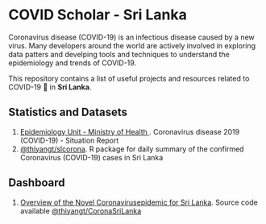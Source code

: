 
# COVID Scholar - Sri Lanka

Coronavirus disease (COVID-19) is an infectious disease caused by a new virus. Many developers around the world are actively involved in exploring data patters and develping tools and techniques to understand the epidemiology and trends of COVID-19. 

This repository contains a list of useful projects and resources related to COVID-19 🦠 in **Sri Lanka**.

## Statistics and Datasets

1.  [Epidemiology Unit - Ministry of Health ](http://www.epid.gov.lk/web/index.php?option=com_content&view=article&id=225&Itemid=518&lang=en).   Coronavirus disease 2019 (COVID-19) - Situation Report   
2. [@thiyangt/slcorona](https://github.com/thiyangt/slcorona).   R package for daily summary of the confirmed Coronavirus (COVID-19) cases in Sri Lanka

## Dashboard

1. [Overview of the Novel Coronavirusepidemic for Sri Lanka](https://statisticsmart.shinyapps.io/coronaSLDashboard/).   Source code available [@thiyangt/CoronaSriLanka](https://github.com/thiyangt/CoronaSriLanka)
